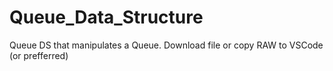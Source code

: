 # Queue_Data_Structure
Queue DS that manipulates a Queue.
Download file or copy RAW to VSCode (or prefferred)
